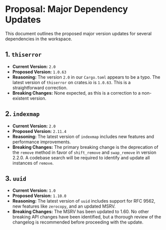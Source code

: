 # Proposal: Major Dependency Updates

This document outlines the proposed major version updates for several dependencies in the workspace.

## 1. `thiserror`

*   **Current Version:** `2.0`
*   **Proposed Version:** `1.0.63`
*   **Reasoning:** The version `2.0` in our `Cargo.toml` appears to be a typo. The latest version of `thiserror` on crates.io is `1.0.63`. This is a straightforward correction.
*   **Breaking Changes:** None expected, as this is a correction to a non-existent version.

## 2. `indexmap`

*   **Current Version:** `2.0`
*   **Proposed Version:** `2.11.4`
*   **Reasoning:** The latest version of `indexmap` includes new features and performance improvements.
*   **Breaking Changes:** The primary breaking change is the deprecation of the `remove` method in favor of `shift_remove` and `swap_remove` in version 2.2.0. A codebase search will be required to identify and update all instances of `remove`.

## 3. `uuid`

*   **Current Version:** `1.0`
*   **Proposed Version:** `1.10.0`
*   **Reasoning:** The latest version of `uuid` includes support for RFC 9562, new features like `zerocopy`, and an updated MSRV.
*   **Breaking Changes:** The MSRV has been updated to 1.60. No other breaking API changes have been identified, but a thorough review of the changelog is recommended before proceeding with the update.
